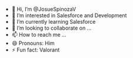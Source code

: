 - 👋 Hi, I’m @JosueSpinozaV
- 👀 I’m interested in Salesforce and Development
- 🌱 I’m currently learning Salesforce
- 💞️ I’m looking to collaborate on ...
- 📫 How to reach me ...
- 😄 Pronouns: Him
- ⚡ Fun fact: Valorant

<!---
JosueSpinozaV/JosueSpinozaV is a ✨ special ✨ repository because its `README.md` (this file) appears on your GitHub profile.
You can click the Preview link to take a look at your changes.
--->
